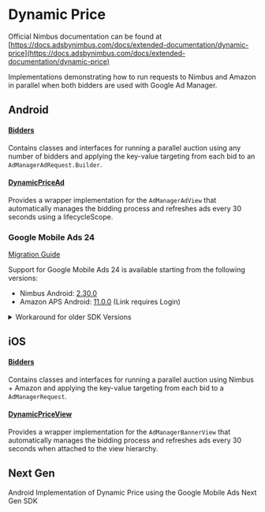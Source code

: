 # Dynamic Price

Official Nimbus documentation can be found at [https://docs.adsbynimbus.com/docs/extended-documentation/dynamic-price](https://docs.adsbynimbus.com/docs/extended-documentation/dynamic-price)

Implementations demonstrating how to run requests to Nimbus and Amazon in parallel when both
bidders are used with Google Ad Manager.

## Android

#### [Bidders](android/src/androidMain/kotlin/Bidders.kt)

Contains classes and interfaces for running a parallel auction using any number of bidders and
applying the key-value targeting from each bid to an `AdManagerAdRequest.Builder`.

#### [DynamicPriceAd](android/src/androidMain/kotlin/DynamicPriceAd.kt)

Provides a wrapper implementation for the `AdManagerAdView` that automatically manages the bidding
process and refreshes ads every 30 seconds using a lifecycleScope.

### Google Mobile Ads 24

[Migration Guide](https://developers.google.com/ad-manager/mobile-ads-sdk/android/migration#migrate-to-v24)

Support for Google Mobile Ads 24 is available starting from the following versions:

- Nimbus Android: [2.30.0](https://docs.adsbynimbus.com/docs/sdk/android/changelog#id-2.30.0-5-13-25)
- Amazon APS Android: [11.0.0](https://ams.amazon.com/webpublisher/uam/docs/aps-mobile/android/release-notes) (Link requires Login)

<details>
<summary>Workaround for older SDK Versions</summary>
<br/>
Previous versions of the Nimbus and Amazon SDKs will crash at runtime when used with version 24 or
higher due to the `addCustomTargeting` method moving from the `AdManagerAdRequest.Builder` to the
super class `AbstractAdRequestBuilder<*>`.

###### Nimbus - Requires 2.28.0 or higher
Replace calls to `applyDynamicPrice` with it's method body
```kotlin
when (response) {
    is NimbusResponse -> response.run {
        dynamicPriceAdCache.put(auctionId, this)
        targetingMap(linearPriceMapping).forEach {
            request.addCustomTargeting(it.key, it.value)
        }
    }
}
```

###### Amazon
Replace calls to `DTBAdUtil.INSTANCE.loadDTBParams` with it's method body
```kotlin
/** Implementation of a private helper method used by loadDTBParams to retrieve kv pairs */
inline val DTBAdResponse.adManagerParams: Map<String, List<String>>
    get() = when (dtbAds.first().dtbAdType) {
        AdType.VIDEO -> defaultVideoAdsRequestCustomParams.mapValues { listOf(it.value) }
        else -> defaultDisplayAdsRequestCustomParams
    }

when (response) {
    is DTBAdResponse if response.adCount > 0 -> response.adManagerParams.forEach {
        request.addCustomTargeting(it.key, it.value)
    }
}
```
</details>

## iOS

#### [Bidders](ios/Sources/Bidders.swift)

Contains classes and interfaces for running a parallel auction using Nimbus + Amazon and
applying the key-value targeting from each bid to a `AdManagerRequest`.

#### [DynamicPriceView](ios/Sources/DynamicPriceView.swift)

Provides a wrapper implementation for the `AdManagerBannerView` that automatically manages the bidding
process and refreshes ads every 30 seconds when attached to the view hierarchy.

## Next Gen

Android Implementation of Dynamic Price using the Google Mobile Ads Next Gen SDK
